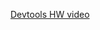 [Devtools HW video](https://drive.google.com/file/d/1zePy_4RiebPZ98ngAiFbZVHuJNfEqKV2/view?usp=sharing)
